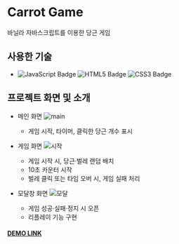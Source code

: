 # Carrot Game
바닐라 자바스크립트를 이용한 당근 게임

## 사용한 기술
- ![JavaScript Badge](https://img.shields.io/badge/JAVASCRIPT-F7DF1E?style=flat-square&logo=JavaScript&logoColor=white) ![HTML5 Badge](https://img.shields.io/badge/HTML5-E34F26?style=flat-square&logo=html&logoColor=white) ![CSS3 Badge](https://img.shields.io/badge/CSS3-1572B6?style=flat-square&logo=CSS3&logoColor=white)

## 프로젝트 화면 및 소개
- 메인 화면
![main](https://user-images.githubusercontent.com/64426431/109812734-c566e100-7c6f-11eb-9c4d-304188d13f7d.png)
    - 게임 시작, 타이머, 클릭한 당근 개수 표시

- 게임 화면
![시작](https://user-images.githubusercontent.com/64426431/102019829-f6462100-3db8-11eb-9dcd-2e20e7737270.PNG)
    - 게임 시작 시, 당근·벌레 랜덤 배치
    - 10초 카운터 시작
    - 벌레 클릭 또는 타임 오버 시, 게임 실패 처리
    
- 모달창 화면
![모달](https://user-images.githubusercontent.com/64426431/102019835-fc3c0200-3db8-11eb-935d-5898bc67b882.PNG)
    - 게임 성공·실패·정지 시 오픈
    - 리플레이 기능 구현

#### [DEMO LINK](https://academy.dream-coding.com/courses/browser101)
